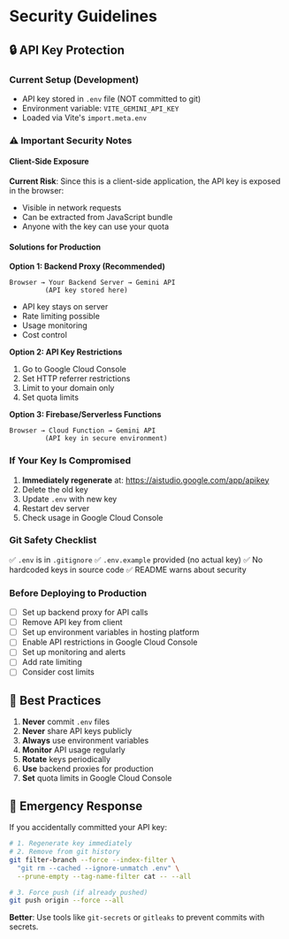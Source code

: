 # Security Guidelines

## 🔒 API Key Protection

### Current Setup (Development)
- API key stored in `.env` file (NOT committed to git)
- Environment variable: `VITE_GEMINI_API_KEY`
- Loaded via Vite's `import.meta.env`

### ⚠️ Important Security Notes

#### Client-Side Exposure
**Current Risk**: Since this is a client-side application, the API key is exposed in the browser:
- Visible in network requests
- Can be extracted from JavaScript bundle
- Anyone with the key can use your quota

#### Solutions for Production

**Option 1: Backend Proxy (Recommended)**
```
Browser → Your Backend Server → Gemini API
         (API key stored here)
```
- API key stays on server
- Rate limiting possible
- Usage monitoring
- Cost control

**Option 2: API Key Restrictions**
1. Go to Google Cloud Console
2. Set HTTP referrer restrictions
3. Limit to your domain only
4. Set quota limits

**Option 3: Firebase/Serverless Functions**
```
Browser → Cloud Function → Gemini API
         (API key in secure environment)
```

### If Your Key Is Compromised

1. **Immediately regenerate** at: https://aistudio.google.com/app/apikey
2. Delete the old key
3. Update `.env` with new key
4. Restart dev server
5. Check usage in Google Cloud Console

### Git Safety Checklist

✅ `.env` is in `.gitignore`
✅ `.env.example` provided (no actual key)
✅ No hardcoded keys in source code
✅ README warns about security

### Before Deploying to Production

- [ ] Set up backend proxy for API calls
- [ ] Remove API key from client
- [ ] Set up environment variables in hosting platform
- [ ] Enable API restrictions in Google Cloud Console
- [ ] Set up monitoring and alerts
- [ ] Add rate limiting
- [ ] Consider cost limits

## 📝 Best Practices

1. **Never** commit `.env` files
2. **Never** share API keys publicly
3. **Always** use environment variables
4. **Monitor** API usage regularly
5. **Rotate** keys periodically
6. **Use** backend proxies for production
7. **Set** quota limits in Google Cloud Console

## 🚨 Emergency Response

If you accidentally committed your API key:

```bash
# 1. Regenerate key immediately
# 2. Remove from git history
git filter-branch --force --index-filter \
  "git rm --cached --ignore-unmatch .env" \
  --prune-empty --tag-name-filter cat -- --all

# 3. Force push (if already pushed)
git push origin --force --all
```

**Better**: Use tools like `git-secrets` or `gitleaks` to prevent commits with secrets.
